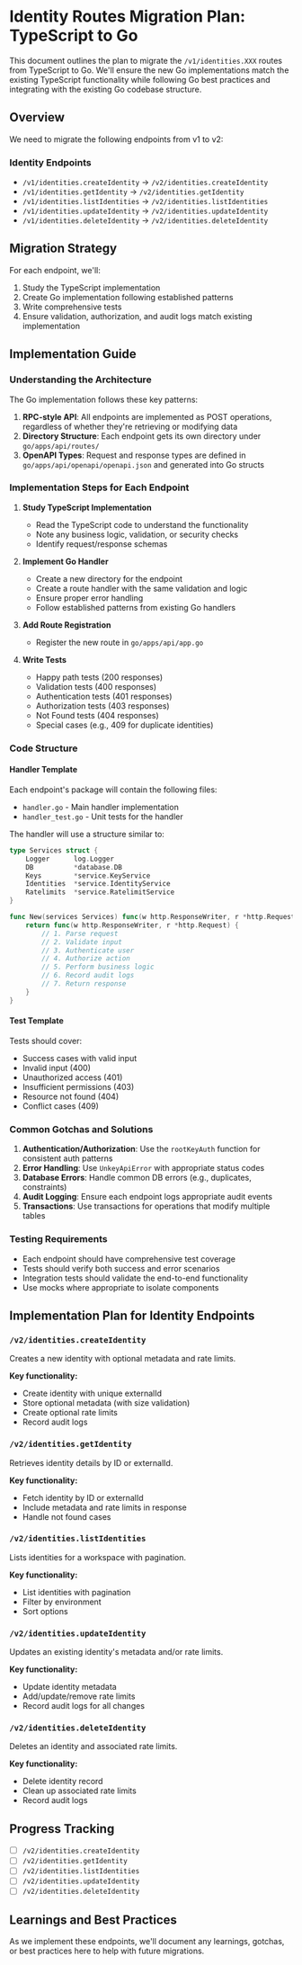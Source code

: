 # Identity Routes Migration Plan: TypeScript to Go

This document outlines the plan to migrate the `/v1/identities.XXX` routes from TypeScript to Go. We'll ensure the new Go implementations match the existing TypeScript functionality while following Go best practices and integrating with the existing Go codebase structure.

## Overview

We need to migrate the following endpoints from v1 to v2:

### Identity Endpoints
- `/v1/identities.createIdentity` → `/v2/identities.createIdentity`
- `/v1/identities.getIdentity` → `/v2/identities.getIdentity`
- `/v1/identities.listIdentities` → `/v2/identities.listIdentities`
- `/v1/identities.updateIdentity` → `/v2/identities.updateIdentity`
- `/v1/identities.deleteIdentity` → `/v2/identities.deleteIdentity`

## Migration Strategy

For each endpoint, we'll:

1. Study the TypeScript implementation
2. Create Go implementation following established patterns
3. Write comprehensive tests
4. Ensure validation, authorization, and audit logs match existing implementation

## Implementation Guide

### Understanding the Architecture

The Go implementation follows these key patterns:

1. **RPC-style API**: All endpoints are implemented as POST operations, regardless of whether they're retrieving or modifying data
2. **Directory Structure**: Each endpoint gets its own directory under `go/apps/api/routes/`
3. **OpenAPI Types**: Request and response types are defined in `go/apps/api/openapi/openapi.json` and generated into Go structs

### Implementation Steps for Each Endpoint

1. **Study TypeScript Implementation**
   - Read the TypeScript code to understand the functionality
   - Note any business logic, validation, or security checks
   - Identify request/response schemas

2. **Implement Go Handler**
   - Create a new directory for the endpoint
   - Create a route handler with the same validation and logic
   - Ensure proper error handling
   - Follow established patterns from existing Go handlers

3. **Add Route Registration**
   - Register the new route in `go/apps/api/app.go`

4. **Write Tests**
   - Happy path tests (200 responses)
   - Validation tests (400 responses)
   - Authentication tests (401 responses)
   - Authorization tests (403 responses)
   - Not Found tests (404 responses)
   - Special cases (e.g., 409 for duplicate identities)

### Code Structure

#### Handler Template

Each endpoint's package will contain the following files:
- `handler.go` - Main handler implementation
- `handler_test.go` - Unit tests for the handler

The handler will use a structure similar to:

```go
type Services struct {
    Logger      log.Logger
    DB          *database.DB
    Keys        *service.KeyService
    Identities  *service.IdentityService
    Ratelimits  *service.RatelimitService
}

func New(services Services) func(w http.ResponseWriter, r *http.Request) {
    return func(w http.ResponseWriter, r *http.Request) {
        // 1. Parse request
        // 2. Validate input
        // 3. Authenticate user
        // 4. Authorize action
        // 5. Perform business logic
        // 6. Record audit logs
        // 7. Return response
    }
}
```

#### Test Template

Tests should cover:
- Success cases with valid input
- Invalid input (400)
- Unauthorized access (401)
- Insufficient permissions (403)
- Resource not found (404)
- Conflict cases (409)

### Common Gotchas and Solutions

1. **Authentication/Authorization**: Use the `rootKeyAuth` function for consistent auth patterns
2. **Error Handling**: Use `UnkeyApiError` with appropriate status codes
3. **Database Errors**: Handle common DB errors (e.g., duplicates, constraints)
4. **Audit Logging**: Ensure each endpoint logs appropriate audit events
5. **Transactions**: Use transactions for operations that modify multiple tables

### Testing Requirements

- Each endpoint should have comprehensive test coverage
- Tests should verify both success and error scenarios
- Integration tests should validate the end-to-end functionality
- Use mocks where appropriate to isolate components

## Implementation Plan for Identity Endpoints

### `/v2/identities.createIdentity`

Creates a new identity with optional metadata and rate limits.

**Key functionality:**
- Create identity with unique externalId
- Store optional metadata (with size validation)
- Create optional rate limits
- Record audit logs

### `/v2/identities.getIdentity`

Retrieves identity details by ID or externalId.

**Key functionality:**
- Fetch identity by ID or externalId
- Include metadata and rate limits in response
- Handle not found cases

### `/v2/identities.listIdentities`

Lists identities for a workspace with pagination.

**Key functionality:**
- List identities with pagination
- Filter by environment
- Sort options

### `/v2/identities.updateIdentity`

Updates an existing identity's metadata and/or rate limits.

**Key functionality:**
- Update identity metadata
- Add/update/remove rate limits
- Record audit logs for all changes

### `/v2/identities.deleteIdentity`

Deletes an identity and associated rate limits.

**Key functionality:**
- Delete identity record
- Clean up associated rate limits
- Record audit logs

## Progress Tracking

- [ ] `/v2/identities.createIdentity`
- [ ] `/v2/identities.getIdentity`
- [ ] `/v2/identities.listIdentities`
- [ ] `/v2/identities.updateIdentity`
- [ ] `/v2/identities.deleteIdentity`

## Learnings and Best Practices

As we implement these endpoints, we'll document any learnings, gotchas, or best practices here to help with future migrations.